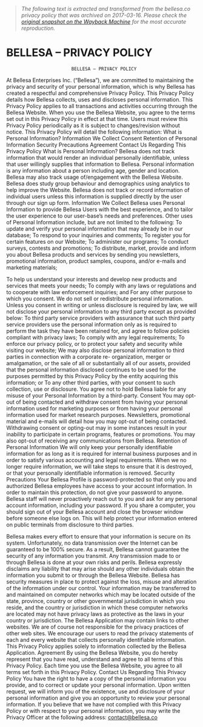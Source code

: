 > *The following text is extracted and transformed from the bellesa.co privacy policy that was archived on 2017-03-16. Please check the [original snapshot on the Wayback Machine](https://web.archive.org/web/20170316110816id_/https%3A//bellesa.co/assets/files/privacy.pdf) for the most accurate reproduction.*

# BELLESA – PRIVACY POLICY

                            BELLESA – PRIVACY POLICY
At Bellesa Enterprises Inc. (“Bellesa”), we are committed to maintaining the privacy and
security of your personal information, which is why Bellesa has created a respectful and
comprehensive Privacy Policy. This Privacy Policy details how Bellesa collects, uses and
discloses personal information. This Privacy Policy applies to all transactions and activities
occurring through the Bellesa Website. When you use the Bellesa Website, you agree to the
terms set out in this Privacy Policy in effect at that time. Users must review this Privacy
Policy periodically as it is subject to changes/revision without notice.
This Privacy Policy will detail the following information:
What is Personal Information?
Information We Collect
Consent
Retention of Personal Information
Security Precautions
Agreement
Contact Us Regarding This Privacy Policy
What is Personal Information?
Bellesa does not track information that would render an individual personally identifiable, unless
that user willingly supplies that information to Bellesa.
Personal information is any information about a person including age, gender and location.
Bellesa may also track usage of/engagement with the Bellesa Website.
Bellesa does study group behaviour and demographics using analytics to help improve the
Website. Bellesa does not track or record information of individual users unless this information
is supplied directly by the user through our sign up form.
Information We Collect
Bellesa uses Personal Information to provide Bellesa Users with the best experience, and to tailor
the user experience to our user-base’s needs and preferences. Other uses of Personal Information
include, but are not limited to the following:
To update and verify your personal information that may already be in our database;
To respond to your inquiries and comments;
To register you for certain features on our Website;
To administer our programs;
To conduct surveys, contests and promotions;
To distribute, market, provide and inform you about Bellesa products and services by sending you
newsletters, promotional information, product samples, coupons, and/or e-mails and marketing
materials;


To help us understand your interests and develop new products and services that meets your
needs;
To comply with any laws or regulations and to cooperate with law enforcement inquiries; and
For any other purpose to which you consent.
We do not sell or redistribute personal information. Unless you consent in writing or unless
disclosure is required by law, we will not disclose your personal information to any third party
except as provided below:
To third party service providers with assurance that such third party service providers use the
personal information only as is required to perform the task they have been retained for, and agree
to follow policies compliant with privacy laws;
To comply with any legal requirements;
To enforce our privacy policy, or to protect your safety and security while visiting our website;
We may also disclose personal information to third parties in connection with a corporate re-
organization, merger or amalgamation, or the sale of all or substantially all of our assets, provided
that the personal information disclosed continues to be used for the purposes permitted by this
Privacy Policy by the entity acquiring this information; or
To any other third parties, with your consent to such collection, use or disclosure.
You agree not to hold Bellesa liable for any misuse of your Personal Information by a third-party.
Consent
You may opt-out of being contacted and withdraw consent from having your personal information
used for marketing purposes or from having your personal information used for market research
purposes. Newsletters, promotional material and e-mails will detail how you may opt-out of being
contacted. Withdrawing consent or opting-out may in some instances result in your inability to
participate in certain programs, features or promotions.
You may also opt-out of receiving any communications from Bellesa.
Retention of Personal Information
We will only keep your personally identifiable information for as long as it is required for internal
business purposes and in order to satisfy various accounting and legal requirements. When we no
longer require information, we will take steps to ensure that it is destroyed, or that your
personally identifiable information is removed.
Security Precautions
Your Bellesa Profile is password-protected so that only you and authorized Bellesa employees
have access to your account information. In order to maintain this protection, do not give your
password to anyone. Bellesa staff will never proactively reach out to you and ask for any personal
account information, including your password. If you share a computer, you should sign out of
your Bellesa account and close the browser window before someone else logs on. This will help
protect your information entered on public terminals from disclosure to third parties.


Bellesa makes every effort to ensure that your information is secure on its system. Unfortunately,
no data transmission over the Internet can be guaranteed to be 100% secure. As a result, Bellesa
cannot guarantee the security of any information you transmit. Any transmission made to or
through Bellesa is done at your own risks and perils. Bellesa expressly disclaims any liability that
may arise should any other individuals obtain the information you submit to or through the
Bellesa Website.
Bellesa has security measures in place to protect against the loss, misuse and alteration of the
information under our control. Your information may be transferred to and maintained on
computer networks which may be located outside of the state, province, country or other
governmental jurisdiction in which you reside, and the country or jurisdiction in which these
computer networks are located may not have privacy laws as protective as the laws in your
country or jurisdiction.
The Bellesa Application may contain links to other websites. We are of course not responsible for
the privacy practices of other web sites. We encourage our users to read the privacy statements of
each and every website that collects personally identifiable information. This Privacy Policy
applies solely to information collected by the Bellesa Application.
Agreement
By using the Bellesa Website, you do hereby represent that you have read, understand and agree
to all terms of this Privacy Policy. Each time you use the Bellesa Website, you agree to all terms
set forth in this Privacy Policy.
Contact Us Regarding This Privacy Policy
You have the right to have a copy of the personal information you provide, and to correct or
update your personal information. Upon written request, we will inform you of the existence, use
and disclosure of your personal information and give you an opportunity to review your personal
information.
If you believe that we have not complied with this Privacy Policy or with respect to your personal
information, you may write the Privacy Officer at the following address:
contact@bellesa.co
